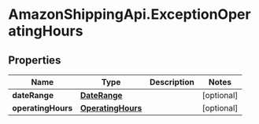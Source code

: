 # AmazonShippingApi.ExceptionOperatingHours

## Properties
Name | Type | Description | Notes
------------ | ------------- | ------------- | -------------
**dateRange** | [**DateRange**](DateRange.md) |  | [optional] 
**operatingHours** | [**OperatingHours**](OperatingHours.md) |  | [optional] 


